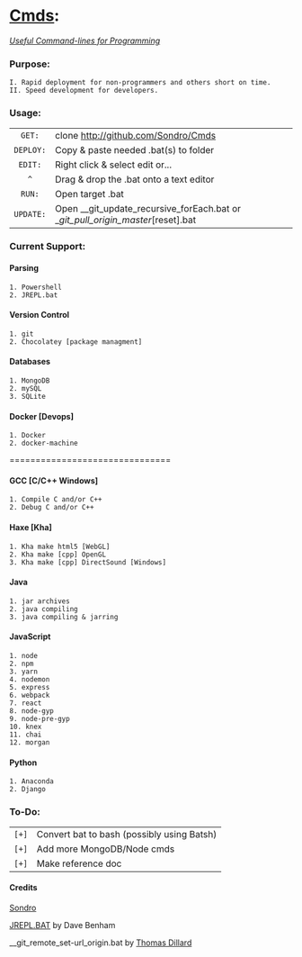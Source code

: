 # [Cmds](https://github.com/Sondro/Cmds): 
[_Useful Command-lines for Programming_](https://github.com/sondro) 

### Purpose:
```
I. Rapid deployment for non-programmers and others short on time.
II. Speed development for developers.
```
### Usage:
|         |                                                                                   |
| :-----: | --------------------------------------------------------------------------------- |
|`GET:`   | clone http://github.com/Sondro/Cmds                                               |
|`DEPLOY:`| Copy & paste needed .bat(s) to folder                                             |
|`EDIT:`  | Right click & select edit or...                                                   |
|   `^`   | Drag & drop the .bat onto a text editor                                           |
|`RUN:`   | Open target .bat                                                                  |
|`UPDATE:`| Open __git_update_recursive_forEach.bat or __git_pull_origin_master_[reset].bat   |

### Current Support:

#### Parsing
```
1. Powershell
2. JREPL.bat
```
#### Version Control
```
1. git
2. Chocolatey [package managment]
```
#### Databases
```
1. MongoDB
2. mySQL
3. SQLite
```
#### Docker [Devops]
```
1. Docker
2. docker-machine
```
===============================
#### GCC [C/C++ Windows]
```
1. Compile C and/or C++ 
2. Debug C and/or C++
```
#### Haxe [Kha]
```
1. Kha make html5 [WebGL]
2. Kha make [cpp] OpenGL
3. Kha make [cpp] DirectSound [Windows]
```
#### Java
```
1. jar archives
2. java compiling
3. java compiling & jarring
```
#### JavaScript 
```
1. node
2. npm
3. yarn
4. nodemon
5. express
6. webpack
7. react
8. node-gyp
9. node-pre-gyp
10. knex
11. chai
12. morgan
```
#### Python
```
1. Anaconda
2. Django
```

### To-Do:
|     |                                                                |
| --- | -------------------------------------------------------------- |
|`[+]`| Convert bat to bash (possibly using Batsh)                     |
|`[+]`| Add more MongoDB/Node cmds                                     |
|`[+]`| Make reference doc                                             |


#### Credits
[Sondro](https://github.com/sondro)

[JREPL.BAT](https://www.dostips.com/forum/viewtopic.php?f=3&t=6044) by Dave Benham

__git_remote_set-url_origin.bat by [Thomas Dillard](https://github.com/HTMLGhozt)

